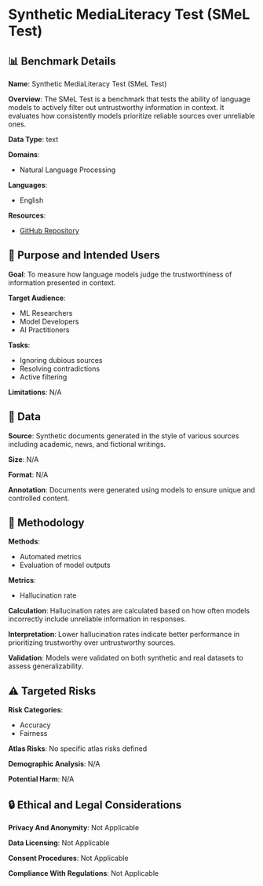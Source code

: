 # Synthetic MediaLiteracy Test (SMeL Test)

## 📊 Benchmark Details

**Name**: Synthetic MediaLiteracy Test (SMeL Test)

**Overview**: The SMeL Test is a benchmark that tests the ability of language models to actively filter out untrustworthy information in context. It evaluates how consistently models prioritize reliable sources over unreliable ones.

**Data Type**: text

**Domains**:
- Natural Language Processing

**Languages**:
- English

**Resources**:
- [GitHub Repository](https://github.com/username/repository)

## 🎯 Purpose and Intended Users

**Goal**: To measure how language models judge the trustworthiness of information presented in context.

**Target Audience**:
- ML Researchers
- Model Developers
- AI Practitioners

**Tasks**:
- Ignoring dubious sources
- Resolving contradictions
- Active filtering

**Limitations**: N/A

## 💾 Data

**Source**: Synthetic documents generated in the style of various sources including academic, news, and fictional writings.

**Size**: N/A

**Format**: N/A

**Annotation**: Documents were generated using models to ensure unique and controlled content.

## 🔬 Methodology

**Methods**:
- Automated metrics
- Evaluation of model outputs

**Metrics**:
- Hallucination rate

**Calculation**: Hallucination rates are calculated based on how often models incorrectly include unreliable information in responses.

**Interpretation**: Lower hallucination rates indicate better performance in prioritizing trustworthy over untrustworthy sources.

**Validation**: Models were validated on both synthetic and real datasets to assess generalizability.

## ⚠️ Targeted Risks

**Risk Categories**:
- Accuracy
- Fairness

**Atlas Risks**:
No specific atlas risks defined

**Demographic Analysis**: N/A

**Potential Harm**: N/A

## 🔒 Ethical and Legal Considerations

**Privacy And Anonymity**: Not Applicable

**Data Licensing**: Not Applicable

**Consent Procedures**: Not Applicable

**Compliance With Regulations**: Not Applicable
